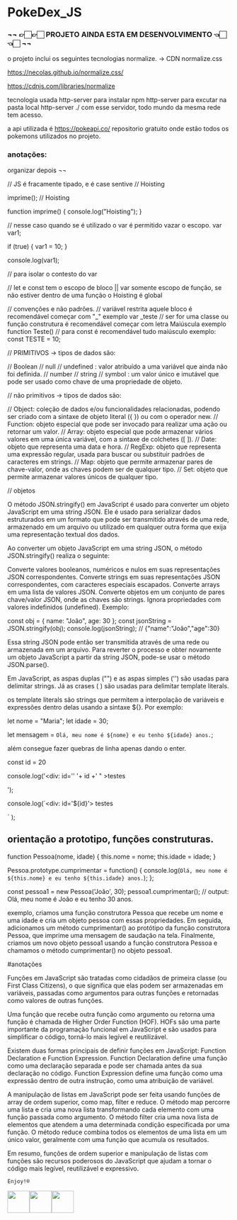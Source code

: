 # PokeDex_JS

### ¬¬  👉🏻👉🏻 PROJETO AINDA ESTA EM DESENVOLVIMENTO 👈🏻👈🏻 ¬¬

o projeto inclui os seguintes tecnologias
normalize. -> CDN normalize.css

https://necolas.github.io/normalize.css/

https://cdnjs.com/libraries/normalize

tecnologia usada 
http-server 
para instalar npm http-server
para excutar na pasta local http-server ./ 
com esse servidor, todo mundo da mesma rede tem acesso.

a api utilizada é 
https://pokeapi.co/
repositorio gratuito onde estão todos os pokemons utilizados no projeto.


### anotações: 
organizar depois ¬¬

// JS é fracamente tipado, e é case sentive
// Hoisting

imprime(); // Hoisting

function imprime() {
  console.log("Hoisting");
}

// nesse caso quando se é utilizado o var é permitido vazar o escopo.
var var1;

if (true) {
  var1 = 10;
}

console.log(var1);

// para isolar o contesto do var

// let e const tem o escopo de bloco || var somente escopo de função, se não estiver dentro de uma função o Hoisting é global

// convenções e não padrões. 
// variável restrita aquele bloco é recomendável começar com "_" exemplo var _teste
// ser for uma classe ou função construtura é recomendável começar com letra Maiúscula exemplo function Teste()
// para const é recomendável tudo maiúsculo exemplo: const TESTE = 10;


// PRIMITIVOS -> tipos de dados são: 

// Boolean
// null
// undefined : valor atribuído a uma variável que ainda não foi definida.
// number 
// string 
// symbol : um valor único e imutável que pode ser usado como chave de uma propriedade de objeto.

// não primitivos -> tipos de dados são:

// Object: coleção de dados e/ou funcionalidades relacionadas, podendo ser criado com a sintaxe de objeto literal ({ }) ou com o operador new.
// Function: objeto especial que pode ser invocado para realizar uma ação ou retornar um valor.
// Array: objeto especial que pode armazenar vários valores em uma única variável, com a sintaxe de colchetes ([ ]).
// Date: objeto que representa uma data e hora.
// RegExp: objeto que representa uma expressão regular, usada para buscar ou substituir padrões de caracteres em strings.
// Map: objeto que permite armazenar pares de chave-valor, onde as chaves podem ser de qualquer tipo.
// Set: objeto que permite armazenar valores únicos de qualquer tipo.

// objetos

O método JSON.stringify() em JavaScript é usado para converter um objeto JavaScript em uma string JSON. Ele é usado para serializar dados estruturados em um formato que pode ser transmitido através de uma rede, armazenado em um arquivo ou utilizado em qualquer outra forma que exija uma representação textual dos dados.

Ao converter um objeto JavaScript em uma string JSON, o método JSON.stringify() realiza o seguinte:

Converte valores booleanos, numéricos e nulos em suas representações JSON correspondentes.
Converte strings em suas representações JSON correspondentes, com caracteres especiais escapados.
Converte arrays em uma lista de valores JSON.
Converte objetos em um conjunto de pares chave/valor JSON, onde as chaves são strings.
Ignora propriedades com valores indefinidos (undefined).
Exemplo:

const obj = { name: "João", age: 30 };
const jsonString = JSON.stringify(obj);
console.log(jsonString); // {"name":"João","age":30}


Essa string JSON pode então ser transmitida através de uma rede ou armazenada em um arquivo. Para reverter o processo e obter novamente um objeto JavaScript a partir da string JSON, pode-se usar o método JSON.parse().

Em JavaScript, as aspas duplas ("") e as aspas simples ('') são usadas para delimitar strings. Já as crases ( ) são usadas para delimitar template literals.

os template literals são strings que permitem a interpolação de variáveis e expressões dentro delas usando a sintaxe ${}. Por exemplo:

let nome = "Maria";
let idade = 30;

let mensagem = `Olá, meu nome é ${nome} e eu tenho ${idade} anos.`;

além consegue fazer quebras de linha apenas dando o enter. 

const id = 20

console.log('<div: id='' '+ id +' " >testes <div>');

console.log(`<div: id='${id}'>
testes
 <div>`
 );


## orientação a prototipo, funções construturas. 
 
function Pessoa(nome, idade) {
  this.nome = nome;
  this.idade = idade;
}

Pessoa.prototype.cumprimentar = function() {
  console.log(`Olá, meu nome é ${this.nome} e eu tenho ${this.idade} anos.`);
};

const pessoa1 = new Pessoa('João', 30);
pessoa1.cumprimentar(); // output: Olá, meu nome é João e eu tenho 30 anos.


exemplo, criamos uma função construtora Pessoa que recebe um nome e uma idade e cria um objeto pessoa com essas propriedades. Em seguida, adicionamos um método cumprimentar() ao protótipo da função construtora Pessoa, que imprime uma mensagem de saudação na tela. Finalmente, criamos um novo objeto pessoa1 usando a função construtora Pessoa e chamamos o método cumprimentar() no objeto pessoa1.


#anotações

Funções em JavaScript são tratadas como cidadãos de primeira classe (ou First Class Citizens), o que significa que elas podem ser armazenadas em variáveis, passadas como argumentos para outras funções e retornadas como valores de outras funções.

Uma função que recebe outra função como argumento ou retorna uma função é chamada de Higher Order Function (HOF). HOFs são uma parte importante da programação funcional em JavaScript e são usados ​​para simplificar o código, torná-lo mais legível e reutilizável.

Existem duas formas principais de definir funções em JavaScript: Function Declaration e Function Expression. Function Declaration define uma função como uma declaração separada e pode ser chamada antes da sua declaração no código. Function Expression define uma função como uma expressão dentro de outra instrução, como uma atribuição de variável.

A manipulação de listas em JavaScript pode ser feita usando funções de array de ordem superior, como map, filter e reduce. O método map percorre uma lista e cria uma nova lista transformando cada elemento com uma função passada como argumento. O método filter cria uma nova lista de elementos que atendem a uma determinada condição especificada por uma função. O método reduce combina todos os elementos de uma lista em um único valor, geralmente com uma função que acumula os resultados.

Em resumo, funções de ordem superior e manipulação de listas com funções são recursos poderosos do JavaScript que ajudam a tornar o código mais legível, reutilizável e expressivo.


``` Enjoy!®️ ```

<img src="https://cameronmcefee.com/img/work/the-octocat/walk-1.gif" width="50"><img src="https://cameronmcefee.com/img/work/the-octocat/walk-2.gif" width="50"><img src="https://cameronmcefee.com/img/work/the-octocat/walk-3.gif" width="50">
